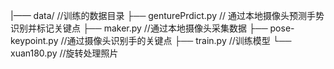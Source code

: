 |—— data/               //训练的数据目录
├── genturePrdict.py    // 通过本地摄像头预测手势识别并标记关键点
├── maker.py            //通过本地摄像头采集数据
├── pose-keypoint.py    //通过摄像头识别手的关键点
├── train.py            //训练模型
└── xuan180.py          //旋转处理照片